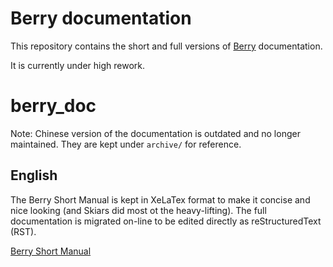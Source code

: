 # Berry documentation

This repository contains the short and full versions of [Berry](https://github.com/berry-lang/berry) documentation.

It is currently under high rework.

# berry_doc

Note: Chinese version of the documentation is outdated and no longer maintained. They are kept under `archive/` for reference.

## English

The Berry Short Manual is kept in XeLaTex format to make it concise and nice looking (and Skiars did most ot the heavy-lifting). The full documentation is migrated on-line to be edited directly as reStructuredText (RST).

[Berry Short Manual](https://raw.githubusercontent.com/berry-lang/berry_doc/master/pdf/berry_short_manual.pdf)
